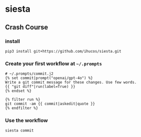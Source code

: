 # siesta

## Crash Course

### install

```
pip3 install git+https://github.com/ihucos/siesta.git
```

### Create your first workflow at `~/.prompts`

```jinja2
# ~/.prompts/commit.j2
{% set commit|prompt("openai/gpt-4o") %}
Write a git commit message for these changes. Use few words.
{{ "git diff"|run(label=True) }}
{% endset %}

{% filter run %}
git commit -am {{ commit|askedit|quote }}
{% endfilter %}
```

### Use the workflow

```
siesta commit
```
